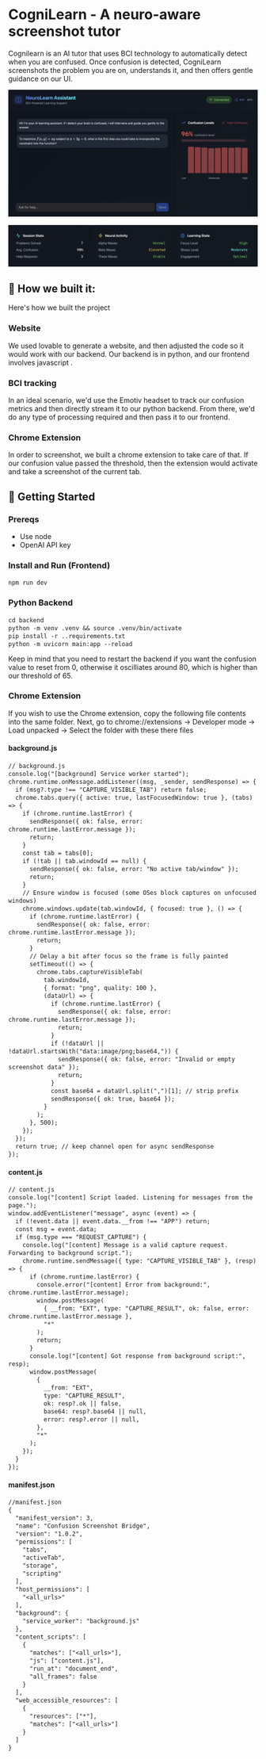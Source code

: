 # CogniLearn - A neuro-aware screenshot tutor
Cognilearn is an AI tutor that uses BCI technology to automatically detect when you are confused. Once confusion is detected, CogniLearn screenshots the problem you are on, understands it, and then offers gentle guidance on our UI.

![UI](https://github.com/manik-sethi/cognihacks/blob/main/cognilearn1.png)

![UI](https://github.com/manik-sethi/cognihacks/blob/main/cognilearn2.png)

## 🧰 How we built it:
Here's how we built the project

### Website
We used lovable to generate a website, and then adjusted the code so it would work with our backend. Our backend is in python, and our frontend involves javascript .

### BCI tracking
In an ideal scenario, we'd use the Emotiv headset to track our confusion metrics and then directly stream it to our python backend. From there, we'd do any type of processing required and then pass it to our frontend.

### Chrome Extension
In order to screenshot, we built a chrome extension to take care of that. If our confusion value passed the threshold, then the extension would activate and take a screenshot of the current tab.

## 🚀 Getting Started
### Prereqs
* Use node
* OpenAI API key
### Install and Run (Frontend)
```
npm run dev
```

### Python Backend
```
cd backend
python -m venv .venv && source .venv/bin/activate
pip install -r ..requirements.txt
python -m uvicorn main:app --reload
```
Keep in mind that you need to restart the backend if you want the confusion value to reset from 0, otherwise it oscilliates around 80, which is higher than our threshold of 65.

### Chrome Extension
If you wish to use the Chrome extension, copy the following file contents into the same folder. Next, go to chrome://extensions -> Developer mode -> Load unpacked -> Select the folder with these there files

#### background.js
```
// background.js
console.log("[background] Service worker started");
chrome.runtime.onMessage.addListener((msg, _sender, sendResponse) => {
  if (msg?.type !== "CAPTURE_VISIBLE_TAB") return false;
  chrome.tabs.query({ active: true, lastFocusedWindow: true }, (tabs) => {
    if (chrome.runtime.lastError) {
      sendResponse({ ok: false, error: chrome.runtime.lastError.message });
      return;
    }
    const tab = tabs[0];
    if (!tab || tab.windowId == null) {
      sendResponse({ ok: false, error: "No active tab/window" });
      return;
    }
    // Ensure window is focused (some OSes block captures on unfocused windows)
    chrome.windows.update(tab.windowId, { focused: true }, () => {
      if (chrome.runtime.lastError) {
        sendResponse({ ok: false, error: chrome.runtime.lastError.message });
        return;
      }
      // Delay a bit after focus so the frame is fully painted
      setTimeout(() => {
        chrome.tabs.captureVisibleTab(
          tab.windowId,
          { format: "png", quality: 100 },
          (dataUrl) => {
            if (chrome.runtime.lastError) {
              sendResponse({ ok: false, error: chrome.runtime.lastError.message });
              return;
            }
            if (!dataUrl || !dataUrl.startsWith("data:image/png;base64,")) {
              sendResponse({ ok: false, error: "Invalid or empty screenshot data" });
              return;
            }
            const base64 = dataUrl.split(",")[1]; // strip prefix
            sendResponse({ ok: true, base64 });
          }
        );
      }, 500);
    });
  });
  return true; // keep channel open for async sendResponse
});
```

#### content.js
```
// content.js
console.log("[content] Script loaded. Listening for messages from the page.");
window.addEventListener("message", async (event) => {
  if (!event.data || event.data.__from !== "APP") return;
  const msg = event.data;
  if (msg.type === "REQUEST_CAPTURE") {
    console.log("[content] Message is a valid capture request. Forwarding to background script.");
    chrome.runtime.sendMessage({ type: "CAPTURE_VISIBLE_TAB" }, (resp) => {
      if (chrome.runtime.lastError) {
        console.error("[content] Error from background:", chrome.runtime.lastError.message);
        window.postMessage(
          { __from: "EXT", type: "CAPTURE_RESULT", ok: false, error: chrome.runtime.lastError.message },
          "*"
        );
        return;
      }
      console.log("[content] Got response from background script:", resp);
      window.postMessage(
        {
          __from: "EXT",
          type: "CAPTURE_RESULT",
          ok: resp?.ok || false,
          base64: resp?.base64 || null,
          error: resp?.error || null,
        },
        "*"
      );
    });
  }
});
```

#### manifest.json
```
//manifest.json
{
  "manifest_version": 3,
  "name": "Confusion Screenshot Bridge",
  "version": "1.0.2",
  "permissions": [
    "tabs", 
    "activeTab",
    "storage",
    "scripting"
  ],
  "host_permissions": [
    "<all_urls>"
  ],
  "background": { 
    "service_worker": "background.js"
  },
  "content_scripts": [
    {
      "matches": ["<all_urls>"],
      "js": ["content.js"],
      "run_at": "document_end",
      "all_frames": false
    }
  ],
  "web_accessible_resources": [
    {
      "resources": ["*"],
      "matches": ["<all_urls>"]
    }
  ]
}
```
